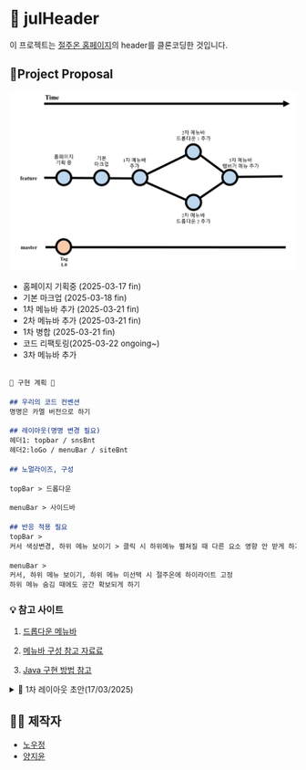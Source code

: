 # 🤖 julHeader
이 프로젝트는 [절주온 홈페이지](https://www.khepi.or.kr/alcoholstop)의 header를 클론코딩한 것입니다.


## 🧸Project Proposal
![Proposal](./fig/branch_proposal.png)
- 홈페이지 기획중 (2025-03-17 fin)
- 기본 마크업 (2025-03-18 fin)
- 1차 메뉴바 추가 (2025-03-21 fin)
- 2차 메뉴바 추가 (2025-03-21 fin)
- 1차 병합 (2025-03-21 fin)
- 코드 리팩토링(2025-03-22 ongoing~)
- 3차 메뉴바 추가


```markdown

🌟 구현 계획 🌟

## 우리의 코드 컨벤션
명명은 카멜 버전으로 하기

## 레이아웃(명명 변경 필요)
헤더1: topbar / snsBnt
헤더2:loGo / menuBar / siteBnt

## 노멀라이즈, 구성

topBar > 드롭다운

menuBar > 사이드바

## 반응 적용 필요
topBar >
커서 색상변경, 하위 메뉴 보이기 > 클릭 시 하위메뉴 펼쳐질 때 다른 요소 영향 안 받게 하기

menuBar >
커서, 하위 메뉴 보이기, 하위 메뉴 미선택 시 절주온에 하이라이트 고정
하위 메뉴 숨김 때에도 공간 확보되게 하기

```

<aside>



### 💡 참고 사이트

1. [드롭다운 메뉴바](https://me-in-journey.com/entry/HTMLCSS-%EB%93%9C%EB%A1%AD%EB%8B%A4%EC%9A%B4-%EB%A9%94%EB%89%B4-%EB%B0%94-%EB%A7%8C%EB%93%A4%EA%B8%B0-2%EC%B0%A8-%EB%A9%94%EB%89%B4-%EB%A7%8C%EB%93%A4%EA%B8%B0-feat-position)

2. [메뉴바 구성 참고 자료료](https://despiteallthat.tistory.com/41)

3. [Java 구현 방법 참고](https://www.youtube.com/watch?v=X91jsJyZofw&t=161s)





<details> 
 <summary> 🐣 1차 레이아웃 초안(17/03/2025)</summary>
 
📄 Header 전체 초안
    
![절주온 헤더 이미지](./fig/KakaoTalk_20250318_074859431.png)
    
📄 Header1: topBar > 드롭다운
    
![탑바 드롭다운](/fig/KakaoTalk_20250318_074842112.png)
    
📄 Header2: menuBar > 사이드바
    
![메뉴바 사이드바](/fig/KakaoTalk_20250318_074816223.png)
</details>


## 👩‍💻 제작자
- [노우정](https://github.com/Woojeong98)
- [양지윤](https://github.com/yoon2fy)
